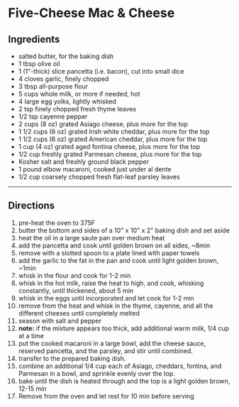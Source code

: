 Five-Cheese Mac & Cheese
========================

## Ingredients

- salted butter, for the baking dish
- 1 tbsp olive oil
- 1 (1"-thick) slice pancetta (i.e. bacon), cut into small dice
- 4 cloves garlic, finely chopped
- 3 tbsp all-purpose flour
- 5 cups whole milk, or more if needed, hot
- 4 large egg yolks, lightly whisked
- 2 tsp finely chopped fresh thyme leaves
- 1/2 tsp cayenne pepper
- 2 cups (8 oz) grated Asiago cheese, plus more for the top
- 1 1/2 cups (6 oz) grated Irish white cheddar, plus more for the top
- 1 1/2 cups (6 oz) grated American cheddar, plus more for the top
- 1 cup (4 oz) grated aged fontina cheese, plus more for the top
- 1/2 cup freshly grated Parmesan cheese, plus more for the top
- Kosher salt and freshly ground black pepper
- 1 pound elbow macaroni, cooked just under al dente
- 1/2 cup coarsely chopped fresh flat-leaf parsley leaves

---

## Directions

1. pre-heat the oven to 375F
1. butter the bottom and sides of a 10" x 10" x 2" baking dish and set aside
1. heat the oil in a large saute pan over medium heat
1. add the pancetta and cook until golden brown on all sides, ~8min
1. remove with a slotted spoon to a plate lined with paper towels
1. add the garlic to the fat in the pan and cook until light golden brown, ~1min
1. whisk in the flour and cook for 1-2 min
1. whisk in the hot milk, raise the heat to high, and cook, whisking
   constantly, until thickened, about 5 min
1. whisk in the eggs until incorporated and let cook for 1-2 min
1. remove from the heat and whisk in the thyme, cayenne, and all the different
   cheeses until completely melted
1. season with salt and pepper
1. **note:** if the mixture appears too thick, add additional warm milk, 1/4
   cup at a time
1. put the cooked macaroni in a large bowl, add the cheese sauce, reserved
   pancetta, and the parsley, and stir until combined.
1. transfer to the prepared baking dish.
1. combine an additional 1/4 cup each of Asiago, cheddars, fontina, and
   Parmesan in a bowl, and sprinkle evenly over the top.
1. bake until the dish is heated through and the top is a light golden brown,
   12-15 min
1. Remove from the oven and let rest for 10 min before serving


